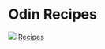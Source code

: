 <h1>Odin Recipes </h1>
<img src ="jamun.jpg">
<a href ="https://github.com/Mortal5631/recipes.git"> Recipes</a>
